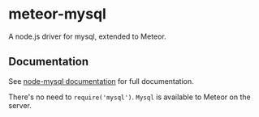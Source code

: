 meteor-mysql
============

A node.js driver for mysql, extended to Meteor.

## Documentation
See [node-mysql documentation](https://github.com/felixge/node-mysql) for full documentation.

There's no need to ```require('mysql')```. ```Mysql``` is available to Meteor on the server.
